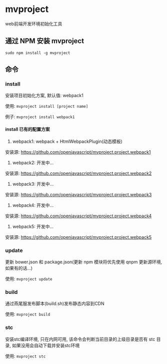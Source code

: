 # mvproject
web前端开发环境初始化工具

## 通过 NPM 安装 mvproject

`sudo npm install -g mvproject`

## 命令

### install

安装项目初始化方案, 默认值: webpack1

使用: `mvproject install [project name]`

例子: `mvproject install webpack1`

#### install 已有的配置方案

1. webpack1: webpack + HtmlWebpackPlugin(动态模板)
    
  安装源: https://github.com/openjavascript/mvproject.project.webpack1

1. webpack2: 开发中...
    
  安装源: https://github.com/openjavascript/mvproject.project.webpack2

1. webpack3: 开发中...
    
  安装源: https://github.com/openjavascript/mvproject.project.webpack3

1. webpack4: 开发中...
    
  安装源: https://github.com/openjavascript/mvproject.project.webpack4

1. webpack5: 开发中...
    
  安装源: https://github.com/openjavascript/mvproject.project.webpack5

### update

更新 bower.json 和 package.json(更新 npm 模块将优先使用 qnpm 更新源环境,如果有的话...)

使用: `mvproject update`

### build

通过燕尾服发布脚本(build.sh)发布静态内容到CDN

使用: `mvproject build`

### stc

安装stc编译环境, 只在内网可用, 该命令会判断当前目录的上级目录是否有 stc 目录, 如果没用会自动下载并安装stc环境

使用: `mvproject stc`
